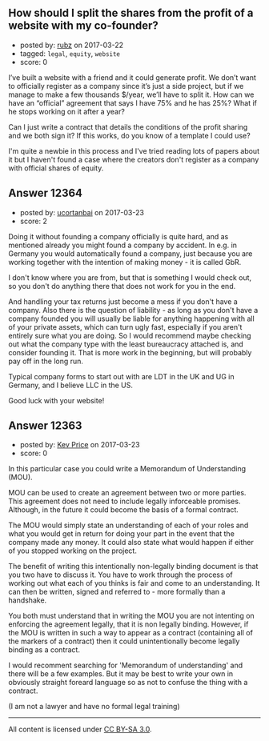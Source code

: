 ## How should I split the shares from the profit of a website with my co-founder?

- posted by: [rubz](https://stackexchange.com/users/7266047/rubz) on 2017-03-22
- tagged: `legal`, `equity`, `website`
- score: 0

I’ve built a website with a friend and it could generate profit. We don’t want to officially register as a company since it’s just a side project, but if we manage to make a few thousands $/year, we’ll have to split it. How can we have an “official” agreement that says I have 75% and he has 25%? What if he stops working on it after a year?

Can I just write a contract that details the conditions of the profit sharing and we both sign it? If this works, do you know of a template I could use?

I'm quite a newbie in this process and I've tried reading lots of papers about it but I haven't found a case where the creators don't register as a company with official shares of equity.


## Answer 12364

- posted by: [ucortanbai](https://stackexchange.com/users/5026216/ucortanbai) on 2017-03-23
- score: 2

Doing it without founding a company officially is quite hard, and as mentioned already you might found a company by accident. In e.g. in Germany  you would automatically found a company, just because you are working together with the intention of making money - it is called GbR.

I don't know where you are from, but that is something I would check out, so you don't do anything there that does not work for you in the end.

And handling your tax returns just become a mess if you don't have a company. 
Also there is the question of liability - as long as you don't have a company founded you will usually be liable for anything happening with all of your private assets, which can turn ugly fast, especially if you aren't entirely sure what you are doing.
So I would recommend maybe checking out what the company type with the least bureaucracy attached is, and consider founding it. That is more work in the beginning, but will probably pay off in the long run.

Typical company forms to start out with are LDT in the UK and UG in Germany, and I believe LLC in the US.

Good luck with your website!


## Answer 12363

- posted by: [Kev Price](https://stackexchange.com/users/1109274/kev-price) on 2017-03-23
- score: 0

In this particular case you could write a Memorandum of Understanding (MOU).

MOU can be used to create an agreement between two or more parties. This agreement does not need to include legally inforceable promises. Although, in the future it could become the basis of a formal contract.

The MOU would simply state an understanding of each of your roles and what you would get in return for doing your part in the event that the company made any money. It could also state what would happen if either of you stopped working on the project.

The benefit of writing this intentionally non-legally binding document is that you two have to discuss it. You have to work through the process of working out what each of you thinks is fair and come to an understanding. It can then be written, signed and referred to - more formally than a handshake.

You both must understand that in writing the MOU you are not intenting on enforcing the agreement legally, that it is non legally binding. However, if the MOU is written in such a way to appear as a contract (containing all of the markers of a contract) then it could unintentionally become legally binding as a contract.

I would recomment searching for 'Memorandum of understanding' and there will be a few examples. But it may be best to write your own in obviously straight foreard language so as not to confuse the thing with a contract.

(I am not a lawyer and have no formal legal training)



---

All content is licensed under [CC BY-SA 3.0](https://creativecommons.org/licenses/by-sa/3.0/).
